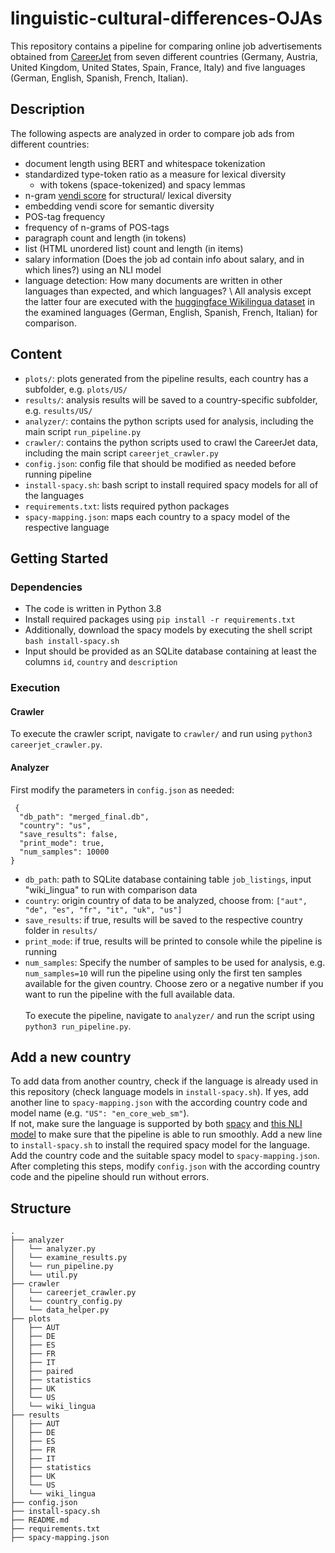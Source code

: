 # linguistic-cultural-differences-OJAs
This repository contains a pipeline for comparing online job advertisements obtained from [CareerJet](https://www.careerjet.com/) from seven different countries (Germany, Austria, United Kingdom, United States, Spain, France, Italy) and five languages (German, English, Spanish, French, Italian).

## Description
The following aspects are analyzed in order to compare job ads from different countries:
* document length using BERT and whitespace tokenization
* standardized type-token ratio as a measure for lexical diversity
  * with tokens (space-tokenized) and spacy lemmas
* n-gram [vendi score](https://github.com/vertaix/Vendi-Score) for structural/ lexical diversity
* embedding vendi score for semantic diversity
* POS-tag frequency
* frequency of n-grams of POS-tags
* paragraph count and length (in tokens)
* list (HTML unordered list) count and length (in items)
* salary information (Does the job ad contain info about salary, and in which lines?) using an NLI model
* language detection: How many documents are written in other languages than expected, and which languages?
\\
All analysis except the latter four are executed with the [huggingface Wikilingua dataset](https://huggingface.co/datasets/wiki_lingua) in the examined languages (German, English, Spanish, French, Italian) for comparison.

## Content
* `plots/`: plots generated from the pipeline results, each country has a subfolder, e.g. `plots/US/`
* `results/`: analysis results will be saved to a country-specific subfolder, e.g. `results/US/`
* `analyzer/`: contains the python scripts used for analysis, including the main script `run_pipeline.py`
* `crawler/`: contains the python scripts used to crawl the CareerJet data, including the main script `careerjet_crawler.py`
* `config.json`: config file that should be modified as needed before running pipeline
* `install-spacy.sh`: bash script to install required spacy models for all of the languages
* `requirements.txt`: lists required python packages
* `spacy-mapping.json`: maps each country to a spacy model of the respective language

## Getting Started

### Dependencies
* The code is written in Python 3.8
* Install required packages using `pip install -r requirements.txt`
* Additionally, download the spacy models by executing the shell script `bash install-spacy.sh`
* Input should be provided as an SQLite database containing at least the columns `id`, `country` and `description`

### Execution

#### Crawler
To execute the crawler script, navigate to `crawler/` and run using `python3 careerjet_crawler.py`.

#### Analyzer
First modify the parameters in `config.json` as needed:
```
 {
  "db_path": "merged_final.db",
  "country": "us",
  "save_results": false,
  "print_mode": true,
  "num_samples": 10000
}
```
* `db_path`: path to SQLite database containing table `job_listings`, input "wiki_lingua" to run with comparison data
* `country`: origin country of data to be analyzed, choose from: `["aut", "de", "es", "fr", "it", "uk", "us"]`
* `save_results`: if true, results will be saved to the respective country folder in `results/`
* `print_mode`: if true, results will be printed to console while the pipeline is running
* `num_samples`: Specify the number of samples to be used for analysis, e.g. `num_samples=10` will run the pipeline using only the first ten samples available for the given country. Choose zero or a negative number if you want to run the pipeline with the full available data.\
\
To execute the pipeline, navigate to `analyzer/` and run the script using `python3 run_pipeline.py`.

## Add a new country
To add data from another country, check if the language is already used in this repository (check language models in `install-spacy.sh`). If yes, add another line to `spacy-mapping.json` with the according country code and model name (e.g. `"US": "en_core_web_sm"`). \
If not, make sure the language is supported by both [spacy](https://spacy.io/usage/models) and [this NLI model](https://huggingface.co/MoritzLaurer/mDeBERTa-v3-base-xnli-multilingual-nli-2mil7) to make sure that the pipeline is able to run smoothly. Add a new line to `install-spacy.sh` to install the required spacy model for the language. Add the country code and the suitable spacy model to `spacy-mapping.json`. \
After completing this steps, modify `config.json` with the according country code and the pipeline should run without errors.

## Structure
```
.
├── analyzer
│   └── analyzer.py
│   └── examine_results.py
│   └── run_pipeline.py
│   └── util.py
├── crawler
│   └── careerjet_crawler.py
│   └── country_config.py
│   └── data_helper.py
├── plots
│   ├── AUT
│   ├── DE
│   ├── ES
│   ├── FR
│   ├── IT
│   ├── paired
│   ├── statistics
│   ├── UK
│   └── US
│   └── wiki_lingua
├── results
│   ├── AUT
│   ├── DE
│   ├── ES
│   ├── FR
│   ├── IT
│   ├── statistics
│   ├── UK
│   └── US
│   └── wiki_lingua
├── config.json
├── install-spacy.sh
├── README.md
├── requirements.txt
├── spacy-mapping.json
```
